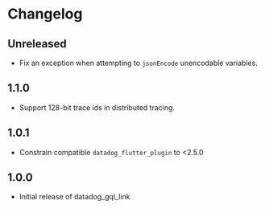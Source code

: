 # Changelog

## Unreleased

* Fix an exception when attempting to `jsonEncode` unencodable variables.

## 1.1.0

* Support 128-bit trace ids in distributed tracing.

## 1.0.1

* Constrain compatible `datadog_flutter_plugin` to <2.5.0

## 1.0.0

* Initial release of datadog_gql_link
